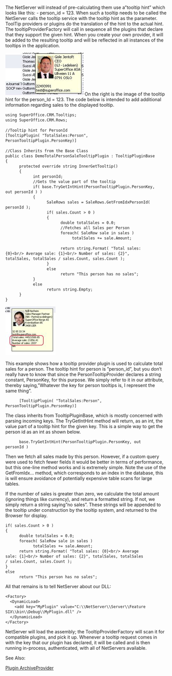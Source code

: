 <properties date="2016-05-11"
SortOrder="5"
/>

The NetServer will instead of pre-calculating them use a”tooltip hint” which looks like this: - person\_id = 123. When such a tooltip needs to be called the NetServer calls the tooltip service with the tooltip hint as the parameter. ToolTip providers or plugins do the translation of the hint to the actual hint. The tooltipProviderFactory will call in sequence all the plugins that declare that they support the given hint. When you create your own provider, it will be added to the resulting tooltip and will be reflected in all instances of the tooltips in the application.

<img src="../Adding%20a%20Custom%20Archive%20Plugin_files/image001.jpg" width="243" height="134" /> On the right is the image of the tooltip hint for the person\_Id = 123. The code below is intended to add additional information regarding sales to the displayed tooltip.

 

 

 

```
using SuperOffice.CRM.Tooltips;
using SuperOffice.CRM.Rows;
 
//Tooltip hint for PersonId
[TooltipPlugin( "TotalSales:Person",
PersonTooltipPlugin.PersonKey)]
 
//Class Inherits from the Base Class
public class DemoTotalPersonSaleTooltipPlugin : TooltipPluginBase
{
      protected override string InnerGetTooltip()
      {
            int personId;
            //Gets the value part of the tooltip
            if( base.TryGetIntHint(PersonTooltipPlugin.PersonKey,
out personId ) )
            {
                  SaleRows sales = SaleRows.GetFromIdxPersonId(
personId );
                  if( sales.Count > 0 )
                  {
                        double totalSales = 0.0;
                        //Fetches all Sales per Person
                        foreach( SaleRow sale in sales )
                             totalSales += sale.Amount;
 
                        return string.Format( "Total sales:
{0}<br/> Average sale: {1}<br/> Number of sales: {2}",
totalSales, totalSales / sales.Count, sales.Count );
                  }
                  else
                        return "This person has no sales";
            }
            else
                  return string.Empty;
      }
}
```

<img src="../Adding%20a%20Custom%20Archive%20Plugin_files/image002.jpg" width="156" height="152" />

This example shows how a tooltip provider plugin is used to calculate total sales for a person. The tooltip hint for person is ”person\_id”, but you don’t really have to know that since the PersonTooltipProvider declares a string constant, PersonKey, for this purpose. We simply refer to it in our attribute, thereby saying,”Whatever the key for person tooltips is, I represent the same thing”.

 

```
      [TooltipPlugin( "TotalSales:Person",
PersonTooltipPlugin.PersonKey)]
```

 

The class inherits from TooltipPluginBase, which is mostly concerned with parsing incoming keys. The TryGetIntHint method will return, as an int, the value part of a tooltip hint for the given key. This is a simple way to get the person id as an int as shown below.

```
      base.TryGetIntHint(PersonTooltipPlugin.PersonKey, out
personId )
```

 

Then we fetch all sales made by this person. However, if a custom query were used to fetch fewer fields it would be better in terms of performance, but this one-line method works and is extremely simple. Note the use of the GetFromIdx... method, which corresponds to an index in the database, this is will ensure avoidance of potentially expensive table scans for large tables.

If the number of sales is greater than zero, we calculate the total amount (ignoring things like currency), and return a formatted string. If not, we simply return a string saying”no sales”.  These strings will be appended to the tooltip under construction by the tooltip system, and returned to the Browser for display.

```
if( sales.Count > 0 )
{
      double totalSales = 0.0;
      foreach( SaleRow sale in sales )
            totalSales += sale.Amount;
      return string.Format( "Total sales: {0}<br/> Average
sale: {1}<br/> Number of sales: {2}", totalSales, totalSales
/ sales.Count, sales.Count );
}
else
      return "This person has no sales";
```

 

All that remains is to tell NetServer about our DLL:

```
<Factory>
  <DynamicLoad>
    <add key="MyPlugin" value="C:\\NetServer\\Server\\Feature
SIX\\bin\\Debug\\MyPlugin.dll" />
  </DynamicLoad>
</Factory>
```

 

NetServer will load the assembly; the TooltipProviderFactory will scan it for compatible plugins, and pick it up. Whenever a tooltip request comes in with the key that our plugin has declared, it will be called and is then running in-process, authenticated, with all of NetServers available.

 

See Also:

[Plugin ArchiveProvider](../../../Developer's%20Guide/Plugin%20ArchiveProviders/Plugin%20ArchiveProviders.md)
